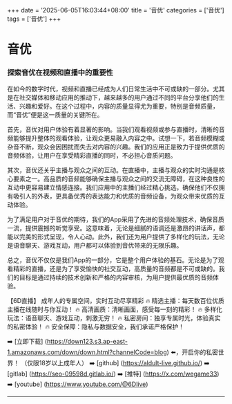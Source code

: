+++
date = '2025-06-05T16:03:44+08:00'
title = '音优'
categories = ['音优']
tags = ['音优']
+++

# 音优

### 探索音优在视频和直播中的重要性

在如今的数字时代，视频和直播已经成为人们日常生活中不可或缺的一部分。尤其是在社交媒体和移动应用的推动下，越来越多的用户通过不同的平台分享他们的生活、兴趣和爱好。在这个过程中，内容的质量显得尤为重要，特别是音频质量，而“音优”便是这一质量的关键所在。

首先，音优对用户体验有着显著的影响。当我们观看视频或参与直播时，清晰的音频能够提升整体的观看体验，让观众更易融入内容之中。试想一下，若音频模糊或杂音不断，观众会因困扰而失去对内容的兴趣。我们的应用正是致力于提供优质的音频体验，让用户在享受精彩直播的同时，不必担心音质问题。

其次，音优还关乎主播与观众之间的互动。在直播中，主播与观众的实时沟通是核心要素之一。高品质的音频能够确保主播与观众之间的交流无障碍，在这种良性的互动中更容易建立情感连接。我们应用中的主播们经过精心挑选，确保他们不仅拥有吸引人的外表，更具备优秀的表达能力和优质的音频设备，为观众带来优质的互动体验。

为了满足用户对于音优的期待，我们的App采用了先进的音频处理技术，确保音质一流，提供震撼的听觉享受。这意味着，无论是细腻的语调还是激昂的讲话声，都能以完美的形式呈现，令人心动。此外，我们还为用户提供了多样化的玩法，无论是语音聊天、游戏互动，用户都可以体验到音优带来的无限乐趣。

总之，音优不仅仅是我们App的一部分，它是整个用户体验的基石。无论是为了观看精彩的直播，还是为了享受愉快的社交互动，高质量的音频都是不可或缺的。我们的目标是通过持续的技术创新和严格的内容审核，为用户提供最优质的音频体验。

【6D直播】
成年人的专属空间，实时互动尽享精彩
🔥 精选主播：每天数百位优质主播在线随时与你互动！
🔥 高清画质：清晰画面，感受每一刻的精彩！
🔥 多样化玩法：语音聊天、游戏互动，刺激无穷！
🔥 私密房间：独享专属时光，体验真实的私密体验！
🔥 安全保障：隐私与数据安全，我们承诺严格保护！

➡️ [立即下载] (https://down123.s3.ap-east-1.amazonaws.com/down/down.html?channelCode=blog) ⬅️，开启你的私密世界！
（仅限18岁以上成年人）
➡️ [github] (https://aldult-live.github.io/)
➡️ [gitlab] (https://seo-09598d.gitlab.io/)
➡️ [推特] (https://x.com/wegame33)
➡️ [youtube] (https://www.youtube.com/@6Dlive)

---
